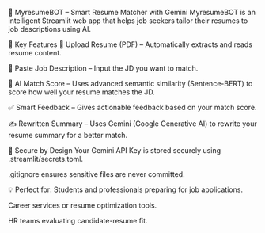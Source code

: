 🧠 MyresumeBOT – Smart Resume Matcher with Gemini
MyresumeBOT is an intelligent Streamlit web app that helps job seekers tailor their resumes to job descriptions using AI.

🚀 Key Features
📄 Upload Resume (PDF) – Automatically extracts and reads resume content.

📝 Paste Job Description – Input the JD you want to match.

🤝 AI Match Score – Uses advanced semantic similarity (Sentence-BERT) to score how well your resume matches the JD.

✅ Smart Feedback – Gives actionable feedback based on your match score.

✍️ Rewritten Summary – Uses Gemini (Google Generative AI) to rewrite your resume summary for a better match.

🔐 Secure by Design
Your Gemini API Key is stored securely using .streamlit/secrets.toml.

.gitignore ensures sensitive files are never committed.

💡 Perfect for:
Students and professionals preparing for job applications.

Career services or resume optimization tools.

HR teams evaluating candidate-resume fit.

